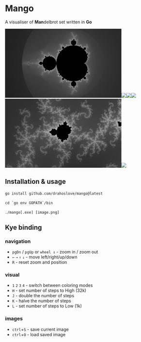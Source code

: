 # Mango

A visualiser of **Man**delbrot set written in **Go**



<img src="images/set_1664718211_(-0.5+0i)_1_0_.png" width="384"
/><img src="images/set_1663476672_(-0.8643325482946538-0.2305787007080872i)_4.745313281212577e+07_2_.png" width="384"
/><img src="images/set_1663582256_(-0.6699236201218569-0.4577691518426872i)_7.774721279938687e+11_1_.png" width="384"
/><img src="images/set_1663536017_(0.2713047044368717-0.5857106239284461i)_2.3726566406062886e+07_3_.png" width="384"
/><img src="images/set_1663549060_(-0.6699236121894319-0.45776914126597795i)_1.7592186044416e+13_2_.png" width="384"
/><img src="images/set_1663528471_(-0.07459391968701061+0.9696561653342303i)_2.9658208007578608e+06_3_.png" width="384"
/>


## Installation & usage

`go install github.com/drahoslove/mango@latest`

```cd `go env GOPATH`/bin```

`./mango[.exe] [image.png]`


## Kye binding

### navigation

- `pgDn` / `pgUp` or `wheel ↕` - zoom in / zoom out
- `←` `→` `↑` `↓` - move left/right/up/down
- `R` - reset zoom and position


### visual
- `1` `2` `3` `4` - switch between coloring modes
- `H` - set number of steps to High (32k)
- `J` - double the number of steps
- `K` - halve the number of steps
- `L` - set number of steps to Low (1k)

### images
- `ctrl`+`S` - save current image
- `ctrl`+`O` - load saved image

